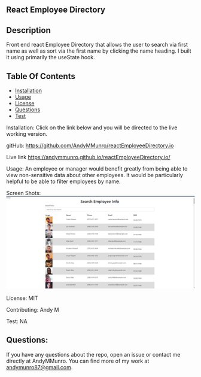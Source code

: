 
  
  ## React Employee Directory
  
  ## Description
  Front end react Employee Directory that allows the user to search via first name as well as sort via the first name by clicking the name heading. I built it using primarily the useState hook.
  
  ## Table Of Contents 
   
  * [Installation](#installation)
  * [Usage](#usage)
  * [License](#license)
  * [Questions](#questions)
  * [Test](#test)

  Installation:
  Click on the link below and you will be directed to the live working version.
  
  gitHub: https://github.com/AndyMMunro/reactEmployeeDirectory.io
  
  Live link https://andymmunro.github.io/reactEmployeeDirectory.io/


  Usage:
   An employee or manager would benefit greatly from being able to view non-sensitive data about other employees. It would be particularly helpful to be able to filter employees by name.

  Screen Shots: 
 ![Alt text](public/screenShot.jpg?raw=true "Optional Title")

  License:
  MIT
  
  Contributing:
  Andy M
  
  Test:
  NA

## Questions: 
If you have any questions about the repo,
open an issue or contact me directly at AndyMMunro. 
You can find more of my work at andymunro87@gmail.com.

